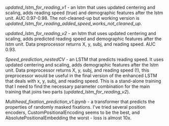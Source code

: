 *updated_lstm_for_reading_v1* - an lstm that uses updated centering and scaling, adds reading speed (true) and demographic features after the lstm unit. AUC 0.97-0.98. The not-cleaned-up but working version is *updated_lstm_for_reading_added_speed_works_not_cleaned_up*.

*updated_lstm_for_reading_v2* - an lstm that uses updated centering and scaling, adds predicted reading speed and demographic features after the lstm unit. Data preprocessor returns X, y, subj, and reading speed. AUC 0.93. 

*Speed_prediction_nestedCV* - an LSTM that predicts reading speed. It uses updated centering and scaling, adds demographic features after the lstm unit. Data preprocessor returns X, y, subj, and reading speed (!), this preprocessor would be useful in the final version of the enhanced LSTM that deals with x, y, subj, and reading speed.
This is a stand-alone training that I need to find the necessary parameter combination for the main training that joins two parts (*updated_lstm_for_reading_v2*).

*Multihead_fixation_prediction_v1.ipynb* - a transformer that predicts the properties of randomly masked fixations. I've tried several position encoders, CustomPositionalEncoding seems to be the best, and AbsolutePositionalEmbedding the worst - loss is almost 10x.
